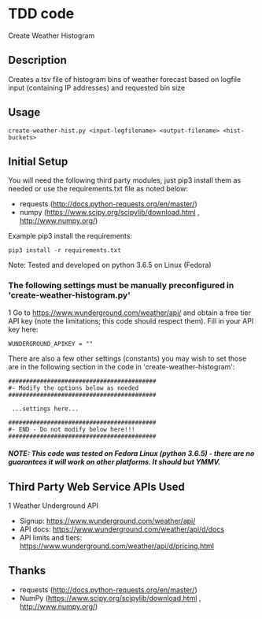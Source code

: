 # TDD code
Create Weather Histogram

## Description
Creates a tsv file of histogram bins of weather forecast based on logfile input (containing IP addresses) and requested bin size

## Usage
```
create-weather-hist.py <input-logfilename> <output-filename> <hist-buckets>
```

## Initial Setup
You will need the following third party modules, just pip3 install them as needed or use the requirements.txt file as noted below:
- requests (http://docs.python-requests.org/en/master/)
- numpy (https://www.scipy.org/scipylib/download.html , http://www.numpy.org/)

Example pip3 install the requirements:
```
pip3 install -r requirements.txt

```

Note: Tested and developed on python 3.6.5 on Linux (Fedora)

### The following settings must be manually preconfigured in 'create-weather-histogram.py'


1 Go to https://www.wunderground.com/weather/api/ and obtain a free tier API key (note the limitations; this code should respect them).  Fill in your API key here:
```
WUNDERGROUND_APIKEY = ""
```

There are also a few other settings (constants) you may wish to set those are in the following section in the code in 'create-weather-histogram':
```
##########################################
#- Modify the options below as needed
##########################################

 ...settings here...

##########################################
#- END - Do not modify below here!!!
##########################################
```

##### NOTE: This code was tested on Fedora Linux (python 3.6.5) - there are no guarantees it will work on other platforms.  It should but YMMV.

## Third Party Web Service APIs Used
1 Weather Underground API 
- Signup: https://www.wunderground.com/weather/api/
- API docs: https://www.wunderground.com/weather/api/d/docs
- API limits and tiers: https://www.wunderground.com/weather/api/d/pricing.html

## Thanks
- requests (http://docs.python-requests.org/en/master/)
- NumPy (https://www.scipy.org/scipylib/download.html , http://www.numpy.org/)
